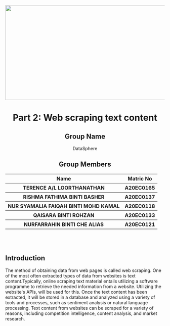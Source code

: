 <div  align="center">
  <img  width=600px height=300px src="https://www.aib.world/wp-content/uploads/2020/12/ethics-blog-google-scholar-profile-large.jpg">
</div>

<h1 align="center"> Part 2: Web scraping text content <a href="#" target="_blank" rel="noreferrer">  </a>   <br>
</h1>
<h2 align="center">
  Group Name
  <br>
</h2>

<p align="center">
  <a>DataSphere</a><br>
</p>

<h2 align="center">
  Group Members
  <br>
</h2>
<p align="center">
<table align="center">
  <tr>
    <th>Name</th>
    <th>Matric No</th>
  </tr>
  <tr>
    <th>TERENCE A/L LOORTHANATHAN   </th>
    <th>A20EC0165</th>
  </tr>
    <tr>
    <th>RISHMA FATHIMA BINTI BASHER </th>
    <th>A20EC0137</th>
  </tr>
    <tr>
    <th>NUR SYAMALIA FAIQAH BINTI MOHD KAMAL</th>
    <th>A20EC0118</th>
  </tr>
    <tr>
    <th>QAISARA BINTI ROHZAN</th>
    <th>A20EC0133</th>
  </tr>
    <tr>
    <th>NURFARRAHIN BINTI CHE ALIAS </th>
    <th>A20EC0121</th>
  </tr>
  </table>
</p>


  <br>  <br>

## Introduction 

The method of obtaining data from web pages is called web scraping. One of the most often extracted types of data from websites is text content.Typically, online scraping text material entails utilizing a software programme to retrieve the needed information from a website. Utilizing the website's APIs, will be used for this.
Once the text content has been extracted, it will be stored in a database and analyzed using a variety of tools and processes, such as sentiment analysis or natural language processing. Text content from websites can be scraped for a variety of reasons, including competition intelligence, content analysis, and market research.


